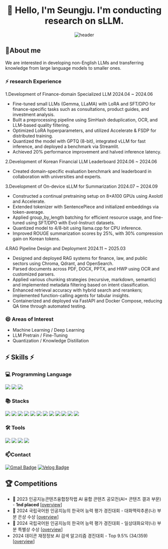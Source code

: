 <div align="center">

# 👋 Hello, I'm Seungju. I'm conducting research on sLLM. 
![header](https://capsule-render.vercel.app/api?type=wave&height=300&color=ADFF2F&text=NUMCHCOMCH&reversal=false&fontAlignY=48&descAlign=47&descAlignY=63&fontAlign=52)
</div>

## 🔭About me
We are interested in developing non-English LLMs and transferring knowledge from large language models to smaller ones.

### ⚡ research Experience
1.Development of Finance-domain Specialized LLM 2024.04 ~ 2024.06
- Fine-tuned small LLMs (Gemma, LLaMA) with LoRA and SFT/DPO for finance-specific tasks such as consultations, product guides, and investment analysis.
- Built a preprocessing pipeline using SimHash deduplication, OCR, and LLM-based quality filtering.
- Optimized LoRA hyperparameters, and utilized Accelerate & FSDP for distributed training.
- Quantized the model with GPTQ (8-bit), integrated vLLM for fast inference, and deployed a benchmark via Streamlit.
- Achieved 20% performance improvement and halved inference latency.

2.Development of Korean Financial LLM Leaderboard 2024.06 ~ 2024.06
- Created domain-specific evaluation benchmark and leaderboard in collaboration with universities and experts.

3.Development of On-device sLLM for Summarization 2024.07 ~ 2024.09
- Constructed a continual pretraining setup on 8×A100 GPUs using Axolotl and Accelerate.
- Extended tokenizer with SentencePiece and initialized embeddings via token-average.
- Applied group_by_length batching for efficient resource usage, and fine-tuned using SFT/DPO with Evol-Instruct datasets.
- Quantized model to 4/8-bit using llama.cpp for CPU inference.
- Improved ROUGE summarization scores by 25%, with 30% compression gain on Korean tokens.

4.RAG Pipeline Design and Deployment 2024.11 ~ 2025.03
- Designed and deployed RAG systems for finance, law, and public sectors using Chroma, Qdrant, and OpenSearch.
- Parsed documents across PDF, DOCX, PPTX, and HWP using OCR and customized parsers.
- Applied various chunking strategies (recursive, markdown, semantic) and implemented metadata filtering based on intent classification.
- Enhanced retrieval accuracy with hybrid search and rerankers; implemented function-calling agents for tabular insights.
- Containerized and deployed via FastAPI and Docker Compose, reducing QA time through automated testing.

### 😄 Areas of Interest
- Machine Learning / Deep Learning
- LLM Pretrain / Fine-Tuning
- Quantization / Knowledge Distillation

<div>

## ⚡ Skills ⚡

  ### 💻 Programming Language
  <img src="https://img.shields.io/badge/python-3776AB?style=flat-square&logo=python&logoColor=white">
  <img src="https://img.shields.io/badge/R-276DC3?style=flat-square&logo=R&logoColor=white">
  <img src="https://img.shields.io/badge/mysql-4479A1?style=flat-square&logo=mysql&logoColor=white"> <br/> 
 
  ### 📚 Stacks
<!-- Python & ML Stack -->
<img src="https://img.shields.io/badge/Pandas-150458?style=flat-square&logo=Pandas&logoColor=white">
<img src="https://img.shields.io/badge/Numpy-013243?style=flat-square&logo=NumPy&logoColor=white">
<img src="https://img.shields.io/badge/scikit--learn-F7931E?style=flat&logo=scikit-learn&logoColor=white"/>
<img src="https://img.shields.io/badge/PyTorch-EE4C2C?style=flat-square&logo=PyTorch&logoColor=white">
<img src="https://img.shields.io/badge/Matplotlib-11557C?style=flat-square&logo=Matplotlib&logoColor=white">

<!-- Backend & DevOps -->
<img src="https://img.shields.io/badge/FastAPI-009688?style=flat-square&logo=FastAPI&logoColor=white">
<img src="https://img.shields.io/badge/Docker-2496ED?style=flat-square&logo=Docker&logoColor=white">
<img src="https://img.shields.io/badge/Linux-FCC624?style=flat-square&logo=Linux&logoColor=black">
<img src="https://img.shields.io/badge/MySQL-4479A1?style=flat-square&logo=MySQL&logoColor=white">
<img src="https://img.shields.io/badge/Git-F05032?style=flat-square&logo=Git&logoColor=white">

<!-- Vector DB & LLM -->
<img src="https://img.shields.io/badge/Qdrant-6E40C9?style=flat-square&logo=Qdrant&logoColor=white">
<img src="https://img.shields.io/badge/Hugging Face-FFD21F?style=flat-square&logo=HuggingFace&logoColor=black">

  
  ### 🛠 Tools
  <img src="https://img.shields.io/badge/PyCharm-000000?style=flat&logo=PyCharm&logoColor=white"/>
  <img src="https://img.shields.io/badge/Jupyter-F37626?style=flat&logo=Jupyter&logoColor=white"/>  
  <img src="https://img.shields.io/badge/Anaconda-44A833?style=flat&logo=Anaconda&logoColor=white"/> 
  <img src="https://img.shields.io/badge/Tableau-E97627?style=flat-square&logo=Tableau&logoColor=white"/>

 </div>
 
### 📫Contact
[![Gmail Badge](https://img.shields.io/badge/-Gmail-c14438?style=flat-square&logo=Gmail&logoColor=white&link=mailto:anstmdwn34@gmail.com)](mailto:anstmdwn34@gmail.com) 
[![Velog Badge](https://img.shields.io/badge/Velog-20C997?style=flat-square&logo=velog&logoColor=white)](https://velog.io/@anstmdwn34/posts)

## 🏆 Competitions
- 🥇 2023 인공지능콘텐츠융합창작랩 AI 융합 콘텐츠 공모전(AI+ 콘텐츠 결과 부문) - **1nd placed** [[overview](https://www.gicon.or.kr/board.es?mid=a10201000000&bid=0001&act=view&list_no=29919)]
- 🥈 2024 국립국어원 인공지능의 한국어 능력 평가 경진대회 - 대화맥락추론(나) 부분 은상 수상 [[overview](https://kli.korean.go.kr/benchmark/taskBoardsOrdtm/boardsOrdtm/noticeView.do?page=0&recordId=134&boardOrdtmId=&base.condition=boardOrdtm.title&base.keyword=&size=10)]
- 🥉 2024 국립국어원 인공지능의 한국어 능력 평가 경진대회 - 일상대화요약(나) 부분 특별상 수상 [[overview](https://kli.korean.go.kr/benchmark/taskBoardsOrdtm/boardsOrdtm/noticeView.do?page=0&recordId=134&boardOrdtmId=&base.condition=boardOrdtm.title&base.keyword=&size=10)]
- 2024 데이콘 재정정보 AI 검색 알고리즘 경진대회 - Top 9.5% (34/359) [[overview](https://dacon.io/competitions/official/236295/leaderboard)]
